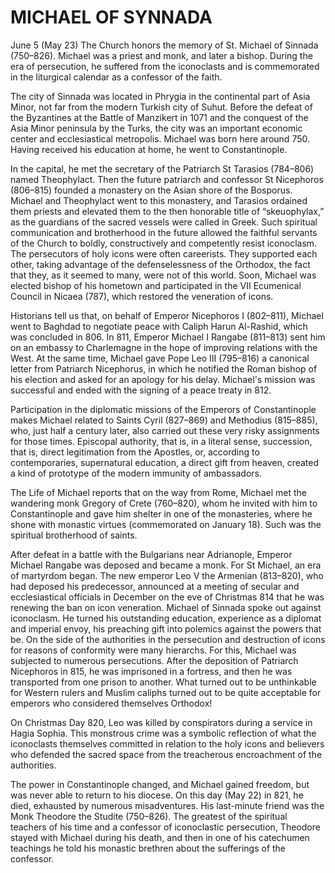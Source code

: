 # MICHAEL OF SYNNADA

June 5 (May 23) The Church honors the memory of St. Michael of Sinnada (750–826). Michael was a priest and monk, and later a bishop. During the era of persecution, he suffered from the iconoclasts and is commemorated in the liturgical calendar as a confessor of the faith.

The city of Sinnada was located in Phrygia in the continental part of Asia Minor, not far from the modern Turkish city of Suhut. Before the defeat of the Byzantines at the Battle of Manzikert in 1071 and the conquest of the Asia Minor peninsula by the Turks, the city was an important economic center and ecclesiastical metropolis. Michael was born here around 750. Having received his education at home, he went to Constantinople.

In the capital, he met the secretary of the Patriarch St Tarasios (784–806) named Theophylact. Then the future patriarch and confessor St Niсephoros (806–815) founded a monastery on the Asian shore of the Bosporus. Michael and Theophylact went to this monastery, and Tarasios ordained them priests and elevated them to the then honorable title of “skeuophylax,” as the guardians of the sacred vessels were called in Greek. Such spiritual communication and brotherhood in the future allowed the faithful servants of the Church to boldly, constructively and competently resist iconoclasm. The persecutors of holy icons were often careerists. They supported each other, taking advantage of the defenselessness of the Orthodox, the fact that they, as it seemed to many, were not of this world. Soon, Michael was elected bishop of his hometown and participated in the VII Ecumenical Council in Nicaea (787), which restored the veneration of icons.

Historians tell us that, on behalf of Emperor Niсephoros I (802–811), Michael went to Baghdad to negotiate peace with Caliph Harun Al-Rashid, which was concluded in 806. In 811, Emperor Michael I Rangabe (811–813) sent him on an embassy to Charlemagne in the hope of improving relations with the West. At the same time, Michael gave Pope Leo III (795–816) a canonical letter from Patriarch Nicephorus, in which he notified the Roman bishop of his election and asked for an apology for his delay. Michael's mission was successful and ended with the signing of a peace treaty in 812.

Participation in the diplomatic missions of the Emperors of Constantinople makes Michael related to Saints Cyril (827–869) and Methodius (815–885), who, just half a century later, also carried out these very risky assignments for those times. Episcopal authority, that is, in a literal sense, succession, that is, direct legitimation from the Apostles, or, according to contemporaries, supernatural education, a direct gift from heaven, created a kind of prototype of the modern immunity of ambassadors.

The Life of Michael reports that on the way from Rome, Michael met the wandering monk Gregory of Crete (760–820), whom he invited with him to Constantinople and gave him shelter in one of the monasteries, where he shone with monastic virtues (commemorated on January 18). Such was the spiritual brotherhood of saints.

After defeat in a battle with the Bulgarians near Adrianople, Emperor Michael Rangabe was deposed and became a monk. For St Michael, an era of martyrdom began. The new emperor Leo V the Armenian (813–820), who had deposed his predecessor, announced at a meeting of secular and ecclesiastical officials in December on the eve of Christmas 814 that he was renewing the ban on icon veneration. Michael of Sinnada spoke out against iconoclasm. He turned his outstanding education, experience as a diplomat and imperial envoy, his preaching gift into polemics against the powers that be. On the side of the authorities in the persecution and destruction of icons for reasons of conformity were many hierarchs. For this, Michael was subjected to numerous persecutions. After the deposition of Patriarch Nicephoros in 815, he was imprisoned in a fortress, and then he was transported from one prison to another. What turned out to be unthinkable for Western rulers and Muslim caliphs turned out to be quite acceptable for emperors who considered themselves Orthodox!

On Christmas Day 820, Leo was killed by conspirators during a service in Hagia Sophia. This monstrous crime was a symbolic reflection of what the iconoclasts themselves committed in relation to the holy icons and believers who defended the sacred space from the treacherous encroachment of the authorities.

The power in Constantinople changed, and Michael gained freedom, but was never able to return to his diocese. On this day (May 22) in 821, he died, exhausted by numerous misadventures. His last-minute friend was the Monk Theodore the Studite (750–826). The greatest of the spiritual teachers of his time and a confessor of iconoclastic persecution, Theodore stayed with Michael during his death, and then in one of his catechumen teachings he told his monastic brethren about the sufferings of the confessor.
